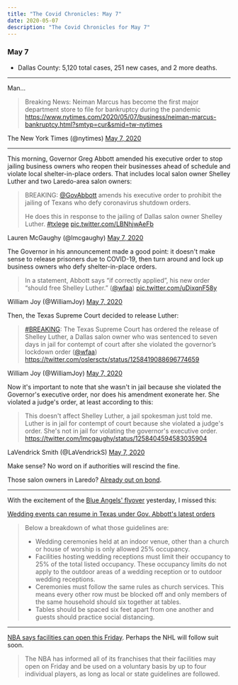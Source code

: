 ```yaml
---
title: "The Covid Chronicles: May 7"
date: 2020-05-07
description: "The Covid Chronicles for May 7"
---
```


### May 7

- Dallas County: 5,120 total cases, 251 new cases, and 2 more deaths.

---

Man...

> Breaking News: Neiman Marcus has become the first major department store to file for bankruptcy during the pandemic https://www.nytimes.com/2020/05/07/business/neiman-marcus-bankruptcy.html?smtyp=cur&smid=tw-nytimes

The New York Times (@nytimes) [May 7, 2020](https://twitter.com/nytimes/status/1258404325702930433)

---

This morning, Governor Greg Abbott amended his executive order to stop jailing business owners who reopen their businesses ahead of schedule and violate local shelter-in-place orders. That includes local salon owner Shelley Luther and two Laredo-area salon owners:

> BREAKING: [@GovAbbott](https://twitter.com/GovAbbott) amends his executive order to prohibit the jailing of Texans who defy coronavirus shutdown orders.  
> 
> He does this in response to the jailing of Dallas salon owner Shelley Luther. [#txlege](https://twitter.com/hashtag/txlege?src=hash&ref_src=twsrc%5Etfw) [pic.twitter.com/LBNhjwAeFb](https://t.co/LBNhjwAeFb)

Lauren McGaughy (@lmcgaughy) [May 7, 2020](https://twitter.com/lmcgaughy/status/1258404594583035904)

The Governor in his announcement made a good point: it doesn't make sense to release prisoners due to COVID-19, then turn around and lock up business owners who defy shelter-in-place orders.

> In a statement, Abbott says “if correctly applied”, his new order “should free Shelley Luther.” ([@wfaa](https://twitter.com/wfaa)) [pic.twitter.com/uDixqnF58y](https://t.co/uDixqnF58y)

William Joy (@WilliamJoy) [May 7, 2020](https://twitter.com/WilliamJoy/status/1258415637828861952)

Then, the Texas Supreme Court decided to release Luther:

> [#BREAKING](https://twitter.com/hashtag/BREAKING?src=hash&ref_src=twsrc%5Etfw): The Texas Supreme Court has ordered the release of Shelley Luther, a Dallas salon owner who was sentenced to seven days in jail for contempt of court after she violated the governor’s lockdown order ([@wfaa](https://twitter.com/wfaa))  https://twitter.com/oslersctx/status/1258419088696774659

William Joy (@WilliamJoy) [May 7, 2020](https://twitter.com/WilliamJoy/status/1258427800920436737)

Now it's important to note that she wasn't in jail because she violated the Governor's executive order, nor does his amendment exonerate her. She violated a judge's order, at least according to this:

> This doesn't affect Shelley Luther, a jail spokesman just told me. Luther is in jail for contempt of court because she violated a judge's order. She's not in jail for violating the governor's executive order.  https://twitter.com/lmcgaughy/status/1258404594583035904

 LaVendrick Smith (@LaVendrickS) [May 7, 2020](https://twitter.com/LaVendrickS/status/1258414269915414528)

Make sense? No word on if authorities will rescind the fine.

Those salon owners in Laredo? [Already out on bond](https://www.lmtonline.com/local/article/Gov-Abbott-issues-order-after-two-Laredo-women-15253855.php). 

---

With the excitement of the [Blue Angels' flyover](/covid-chronicles/may-6) yesterday, I missed this:

[Wedding events can resume in Texas under Gov. Abbott's latest orders](https://www.wfaa.com/article/news/local/wedding-events-can-resume-in-texas-under-gov-abbotts-latest-orders/287-1e72d9d7-ab84-4817-9c7e-83443ef6f3dc)

> Below a breakdown of what those guidelines are:
>
> - Wedding ceremonies held at an indoor venue, other than a church or house of worship is only allowed 25% occupancy.
> - Facilities hosting wedding receptions must limit their occupancy to 25% of the total listed occupancy. These occupancy limits do not apply to the outdoor areas of a wedding reception or to outdoor wedding receptions.
> - Ceremonies must follow the same rules as church services. This means every other row must be blocked off and only members of the same household should six together at tables.
> - Tables should be spaced six feet apart from one another and guests should practice social distancing.

---

[NBA says facilities can open this Friday](https://www.cnn.com/us/live-news/us-coronavirus-update-05-07-20/h_f012398eba7994c9dbb34f973752b97e). Perhaps the NHL will follow suit soon.

> The NBA has informed all of its franchises that their facilities may open on Friday and be used on a voluntary basis by up to four individual players, as long as local or state guidelines are followed.

